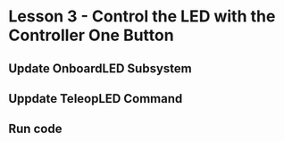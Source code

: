 # Lesson 3 - Control the LED with the Controller One Button

## Update OnboardLED Subsystem

## Uppdate TeleopLED Command

## Run code 